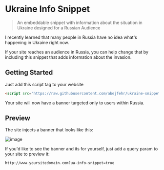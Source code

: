 # Ukraine Info Snippet

> An embeddable snippet with information about the situation in Ukraine designed for a Russian Audience

I recently learned that many people in Russia have no idea what's happening in Ukraine right now.

If your site reaches an audience in Russia, you can help change that by including this snippet that adds information about the invasion.

## Getting Started

Just add this script tag to your website

```html
<script src="https://raw.githubusercontent.com/abejfehr/ukraine-snippet/main/dist/snippet.js"></script>
```

Your site will now have a banner targeted only to users within Russia.

## Preview

The site injects a banner that looks like this:

![image](https://user-images.githubusercontent.com/3917428/156888699-a26694b9-e1a4-482e-b47a-c88eeb5a2577.png)

If you'd like to see the banner and its for yourself, just add a query param to your site to preview it:

```bash
http://www.yoursitedomain.com?ua-info-snippet=true
```
